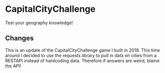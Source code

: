 # CapitalCityChallenge
Test your geography knowledge!

## Changes
This is an update of the CapitalCityChallenge game I built in 2018. This time around I decided to use the requests library to pull in data on cities from a RESTAPI instead of hardcoding data. Therefore if answers are weird, blame the API!
